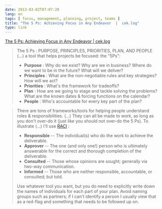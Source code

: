 ```yaml
---
date: 2013-03-02T07:07:28
lang: en
tags: [ focus, management, planning, project, teams ]
title: "The 5 Ps: Achieving Focus in Any Endeavor  |  cek.log"
type: link
---
```


[The 5 Ps: Achieving Focus in Any Endeavor  |  cek.log](http://ceklog.kindel.com/2011/06/14/the-5-ps-achieving-focus-in-any-endeavor/)

> The 5 Ps : PURPOSE, PRINCIPLES, PRIORITIES, PLAN, AND PEOPLE (...) a
> tool that helps projects be focused: the "5Ps":
>
> -   **Purpose** : Why do we exist? Why are we in business? Where do we
>     want to be in the future? What will we deliver?
> -   **Principles** : What are the non-negotiable rules and key
>     strategies? How will we act?
> -   **Priorities** : What's the framework for tradeoffs?
> -   **Plan** : How are we going to stage and tackle solving the
>     problems? What are the known dates & forcing functions on the
>     calendar?
> -   **People** : Who's accountable for every key part of the plan?

> There are tons of frameworks/tools for helping people understand roles
> & responsibilities. (...) They can all be made to work, as long as you
> don't over-do it (just like you should not over-do the 5 Ps). To
> illustrate (...) I'll use
> [RACI](http://en.wikipedia.org/wiki/Responsibility_assignment_matrix)
> :
>
> -   **Responsible** -- The individual(s) who do the work to achieve
>     the deliverable.
> -   **Approver** -- The one (and only one!) person who is ultimately
>     answerable for the correct and thorough completion of the
>     deliverable.
> -   **Consulted** -- Those whose opinions are sought; generally via
>     two-way communication.
> -   **Informed** -- Those who are neither responsible, accountable, or
>     consulted; but told.
>
> Use whatever tool you want, but you do need to explicitly write down
> the names of individuals for each part of your plan. Avoid naming
> groups such as partners; if I can't identify a person I usually view
> that as a red-flag and something that needs to be followed up on.

